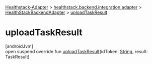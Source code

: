 
[Healthstack-Adapter](../../../healthstack-adapter.html) > [healthstack.backend.integration.adapter](../index.html) > [HealthStackBackendAdapter](index.html) > [uploadTaskResult](upload-task-result.html)



# uploadTaskResult



[androidJvm]\
open suspend override fun [uploadTaskResult](upload-task-result.html)(idToken: [String](https://kotlinlang.org/api/latest/jvm/stdlib/kotlin/-string/index.html), result: TaskResult)




